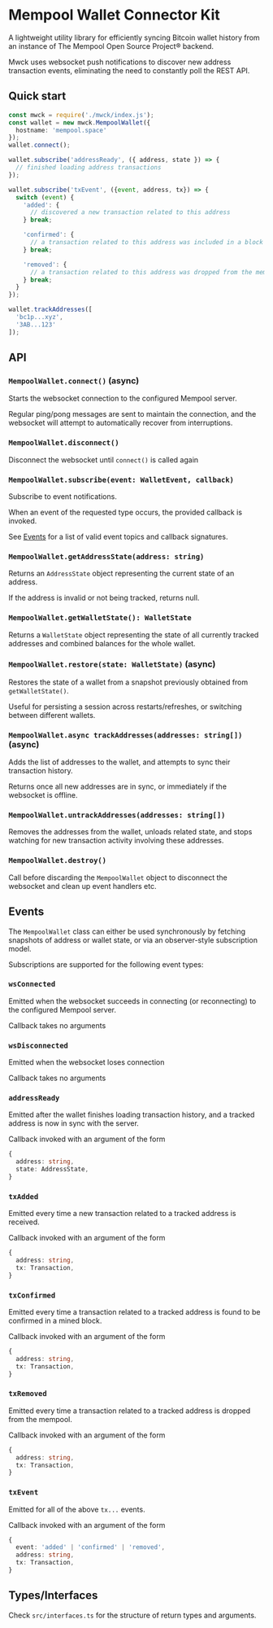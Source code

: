# Mempool Wallet Connector Kit

A lightweight utility library for efficiently syncing Bitcoin wallet history from an instance of The Mempool Open Source Project® backend.

Mwck uses websocket push notifications to discover new address transaction events, eliminating the need to constantly poll the REST API.

## Quick start

```typescript
const mwck = require('./mwck/index.js');
const wallet = new mwck.MempoolWallet({
  hostname: 'mempool.space'
});
wallet.connect();

wallet.subscribe('addressReady', ({ address, state }) => {
  // finished loading address transactions
});

wallet.subscribe('txEvent', ({event, address, tx}) => {
  switch (event) {
    'added': {
      // discovered a new transaction related to this address
    } break;

    'confirmed': {
      // a transaction related to this address was included in a block
    } break;

    'removed': {
      // a transaction related to this address was dropped from the mempool
    } break;
  }
});

wallet.trackAddresses([
  'bc1p...xyz',
  '3AB...123'
]);
```

## API

### `MempoolWallet.connect()` (async)

Starts the websocket connection to the configured Mempool server.

Regular ping/pong messages are sent to maintain the connection, and the websocket will attempt to automatically recover from interruptions.

### `MempoolWallet.disconnect()`

Disconnect the websocket until `connect()` is called again

### `MempoolWallet.subscribe(event: WalletEvent, callback)`

Subscribe to event notifications.

When an event of the requested type occurs, the provided callback is invoked.

See [Events](#Events) for a list of valid event topics and callback signatures.

### `MempoolWallet.getAddressState(address: string)`

Returns an `AddressState` object representing the current state of an address.

If the address is invalid or not being tracked, returns null.

### `MempoolWallet.getWalletState(): WalletState`

Returns a `WalletState` object representing the state of all currently tracked addresses and combined balances for the whole wallet.

### `MempoolWallet.restore(state: WalletState)` (async)

Restores the state of a wallet from a snapshot previously obtained from `getWalletState()`.

Useful for persisting a session across restarts/refreshes, or switching between different wallets.

### `MempoolWallet.async trackAddresses(addresses: string[])` (async)

Adds the list of addresses to the wallet, and attempts to sync their transaction history.

Returns once all new addresses are in sync, or immediately if the websocket is offline.

### `MempoolWallet.untrackAddresses(addresses: string[])`

Removes the addresses from the wallet, unloads related state, and stops watching for new transaction activity involving these addresses.

### `MempoolWallet.destroy()`

Call before discarding the `MempoolWallet` object to disconnect the websocket and clean up event handlers etc.

## Events

The `MempoolWallet` class can either be used synchronously by fetching snapshots of address or wallet state, or via an observer-style subscription model.

Subscriptions are supported for the following event types:

### `wsConnected`
Emitted when the websocket succeeds in connecting (or reconnecting) to the configured Mempool server.

Callback takes no arguments

### `wsDisconnected`
Emitted when the websocket loses connection

Callback takes no arguments

### `addressReady`
Emitted after the wallet finishes loading transaction history, and a tracked address is now in sync with the server.

Callback invoked with an argument of the form
```typescript
{
  address: string,
  state: AddressState,
}
```

### `txAdded`
Emitted every time a new transaction related to a tracked address is received.

Callback invoked with an argument of the form
```typescript
{
  address: string,
  tx: Transaction,
}
```

### `txConfirmed`
Emitted every time a transaction related to a tracked address is found to be confirmed in a mined block.

Callback invoked with an argument of the form
```typescript
{
  address: string,
  tx: Transaction,
}
```

### `txRemoved`
Emitted every time a transaction related to a tracked address is dropped from the mempool.

Callback invoked with an argument of the form
```typescript
{
  address: string,
  tx: Transaction,
}
```

### `txEvent`
Emitted for all of the above `tx...` events.

Callback invoked with an argument of the form
```typescript
{
  event: 'added' | 'confirmed' | 'removed',
  address: string,
  tx: Transaction,
}
```

## Types/Interfaces

Check `src/interfaces.ts` for the structure of return types and arguments.
